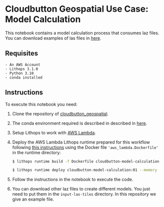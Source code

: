 # Cloudbutton Geospatial Use Case: Model Calculation

This notebook contains a model calculation process that consumes laz files. You can download examples of las files in [here](https://www.icgc.cat/es/Descargas/Elevaciones/Datos-lidar).

## Requisites

    - An AWS Account
    - Lithops 3.1.0
    - Python 3.10
    - conda installed

## Instructions

To execute this notebook you need:

1. Clone the repository of [cloudbutton_geospatial](https://github.com/cloudbutton/geospatial-usecase/).
2. The conda environment required is described in described in [here](https://github.com/cloudbutton/geospatial-usecase/blob/main/INSTALL.md).

3. Setup Lithops to work with [AWS Lambda](https://lithops-cloud.github.io/docs/source/compute_config/aws_lambda.html).

4. Deploy the AWS Lambda Lithops runtime prepared for this workflow following [this instructions](https://github.com/lithops-cloud/lithops/tree/master/runtime/aws_lambda) using the Docker file `'aws_lambda.Dockerfile'` in the runtime directory:
   ```bash
   $ lithops runtime build -f Dockerfile cloudbutton-model-calculation:01
   ```
   
   ```bash
   $ lithops runtime deploy cloudbutton-model-calculation:01 --memory 4096
   ```

5. Follow the instructions in the notebook to execute the code.

6. You can download other laz files to create different models. You just need to put them in the `input-las-tiles` directory. In this repository we give an example file.
